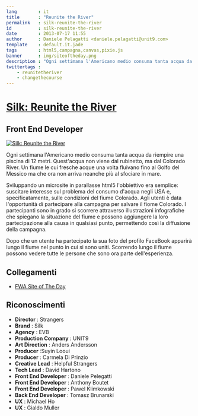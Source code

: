 ```yaml
---
lang        : it
title       : "Reunite the River"
permalink   : silk-reunite-the-river
id          : silk-reunite-the-river
date        : 2013-07-17 11:55
author      : Daniele Pelagatti <daniele.pelagatti@unit9.com>
template    : default.it.jade
tags        : html5,campagna,canvas,pixie.js
banner      : img/siteoftheday.png
description : "Ogni settimana l'Americano medio consuma tanta acqua da riempire una piscina di 12 metri. Quest'acqua non viene dal rubinetto, ma dal Colorado River."
twittertags :
    - reunitetheriver
    - changethecourse
---
```


# [Silk: Reunite the River](http://www.reunitetheriver.com/) #
## Front End Developer ##

[![](#{base}img/reunite_the_river_big.jpg "Silk: Reunite the River")](http://www.reunitetheriver.com/)

Ogni settimana l'Americano medio consuma tanta acqua da riempire una piscina
di 12 metri. Quest'acqua non viene dal rubinetto, ma dal Colorado River. Un
fiume le cui fresche acque una volta fluivano fino al Golfo del Messico ma che
ora non arriva neanche più al sfociare in mare.

Sviluppando un microsite in parallasse html5 l'obbiettivo era semplice:
suscitare interesse sul problema del consumo d'acqua negli USA e,
specificatamente, sulle condizioni del fiume Colorado. Agli utenti è data
l'opportunità di partecipare alla campagna per salvare il fiome Colorado. I
partecipanti sono in grado si scorrere attraverso illustrazioni infografiche
che spiegano la situazione del fiume e possono aggiungere la loro
partecipazione alla causa in qualsiasi punto, permettendo così la diffusione
della campagna.

Dopo che un utente ha partecipato la sua foto del profilo FaceBook apparirà
lungo il fiume nel punto in cui si sono uniti. Scorrendo lungo il fiume
possono vedere tutte le persone che sono ora parte dell'esperienza.

## Collegamenti

  * [FWA Site of The Day](http://www.thefwa.com/site/reunite-the-river)

## Riconoscimenti

 * **Director** : Strangers 
 * **Brand** : Silk 
 * **Agency** : EVB 
 * **Production Company** : UNIT9 
 * **Art Direction** : Anders Andersson 
 * **Producer** :Suyin Looui 
 * **Producer** : Carmela Di Prinzio 
 * **Creative Lead** : Helpful Strangers 
 * **Tech Lead** : David Hartono 
 * **Front End Developer** : Daniele Pelegatti 
 * **Front End Developer** : Anthony Boutet 
 * **Front End Developer** : Pawel Klimkowski 
 * **Back End Developer** : Tomasz Brunarski 
 * **UX** : Michael Ho 
 * **UX** : Gialdo Muller

